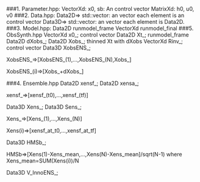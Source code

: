 ###1. Parameter.hpp: 
   VectorXd: x0, sb: An control vector
   MatrixXd: h0, u0, v0
###2. Data.hpp:
   Data2D=> std::vector<VectorXd>: an vector each element is an control vector
   Data3D=> std::vector<Data2D>: an vector each element is Data2D.
###3. Model.hpp:
   Data2D   runmodel_frame
   VectorXd runmodel_final
###5. ObsSynth.hpp
   VectorXd    x0_;      control vector
   Data2D      Xt_;      runmodel_frame
   Data2D      dXobs_;
   Data2D      Xobs_;   thinned Xt with dXobs
   VectorXd    Rinv_;    control vector
   Data3D      XobsENS_; 
   
   XobsENS_=>[XobsENS_(1),...,XobsENS_(N),Xobs_]
   
   XobsENS_(i)=>[Xobs_+dXobs_]

###4. Ensemble.hpp
   Data2D                    xensf_;
   Data2D                    xensa_;
   
   xensf_=>[xensf_(t0),...,xensf_(tf)]

   Data3D                    Xens_;
   Data3D                    Sens_;
   
   Xens_=>[Xens_(1),...,Xens_(N)]
   
   Xens(i)=>[xensf_at_t0,...,xensf_at_tf]
   
   Data3D                    HMSb_;
   
   HMSb=>[Xens(1)-Xens_mean,...,Xens(N)-Xens_mean]/sqrt(N-1)
   where Xens_mean=SUM(Xens(i))/N
   
   Data3D                    V_InnoENS_;
   